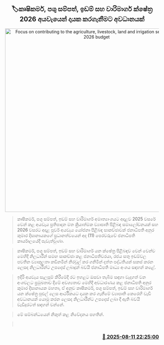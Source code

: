 <p align='center'><b><h2 align='center' title='Focus on contributing to the agriculture, livestock, land and irrigation sectors in the 2026 budget'>🏷කෘෂිකර්ම, පශු සම්පත්, ඉඩම් සහ වාරිමාර්ග ක්ෂේත්‍ර 2026 අයවැයෙන් දායක කරගැනීමට අවධානයක්</h2></b></p>
<p align='center'><img src='https://helakuru.sgp1.cdn.digitaloceanspaces.com/esana/images/lib/anura-president-2026-budget-meet-j.jpg' width='600' alt='Focus on contributing to the agriculture, livestock, land and irrigation sectors in the 2026 budget'></p>

> කෘෂිකර්ම, පශු සම්පත්, ඉඩම් සහ වාරිමාර්ග අමාත්‍යාංශයට අදාළව 2025 වසරේ වෙන් කළ අයවැය ප්‍රතිපාදන මත ක්‍රියාත්මක ව්‍යාපෘති පිළිබඳ සමාලෝචනයක් සහ 2026 වසරට අදාළ පූර්ව අයවැය යෝජනා පිළිබඳ සාකච්ඡාවක් ජනාධිපති අනුර කුමාර දිසානායකගේ ප්‍රධානත්වයෙන් අද (11) පෙරවරුවේ ජනාධිපති කාර්යාලයේදී පැවැත්වුණා.

> කෘෂිකර්ම, පශු සම්පත්, ඉඩම් සහ වාරිමාර්ග යන ක්ෂේත්‍ර පිළිබඳව වෙන් වෙන්ව මෙහිදී නිලධාරීන් සමඟ සාකච්ඡා කළ ජනාධිපතිවරයා, රජය සතු ඉඩම්වල පවතින ව්‍යාකූලතා කඩිනමින් නිරවුල් කර ගනිමින් දත්ත පද්ධතියක් සකස් කරන ලෙසද නිලධාරීන්ට උපදෙස් ලබාදුන් බවයි ජනාධිපති මාධ්‍ය අංශය සඳහන් කළේ.

> ඉදිරි අයවැය සැලසුම් කිරීමේදී රට ඉහළට ඔසවා තැබීම සඳහා වැදගත් වන අංශවලට ප්‍රමුඛතාව දීමේ අවශ්‍යතාව මෙහිදී අවධාරණය කළ ජනාධිපති අනුර කුමාර දිසානායක මහතා, ඒ අනුව කෘෂිකර්ම, පශු සම්පත්, ඉඩම් සහ වාරිමාර්ග යන ක්ෂේත්‍ර පුළුල් ලෙස ආර්ථිකයට දායක කර ගැනීමේ ව්‍යාපෘති කෙරෙහි වැඩි අවධානයක් යොමු කරන ලෙසද නිලධාරීන්ට උපදෙස් ලබා දී ඇති බවයි වැඩිදුරටත් සඳහන් වන්නේ.

> මේ සම්බන්ධයෙන් නිකුත් කළ නිවේදනය පහතින්.

>  



<h3 align='right'><a href='https://www.helakuru.lk/esana/p/112610/'>📅 2025-08-11 22:25:00</a></h3>
